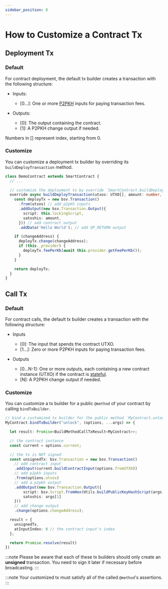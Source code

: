 ```yaml
---
sidebar_position: 8
---
```


# How to Customize a Contract Tx


## Deployment Tx

### Default
For contract deployment, the default tx builder creates a transaction with the following structure:

* Inputs:

  * [0…]: One or more [P2PKH](https://learnmeabitcoin.com/technical/p2pkh) inputs for paying transaction fees.

* Outputs:

  * [0]: The output containing the contract.
  * [1]: A P2PKH change output if needed.

Numbers in [] represent index, starting from 0.

### Customize
You can customize a deployment tx builder by overriding its `buildDeployTransaction` method.

```ts
class DemoContract extends SmartContract {
  // ...

  // customize the deployment tx by override `SmartContract.buildDeployTransaction` method
  override async buildDeployTransaction(utxos: UTXO[], amount: number, changeAddress?: bsv.Address | string): Promise<bsv.Transaction> {
    const deployTx = new bsv.Transaction()
      .from(utxos) // add p2pkh inputs
      .addOutput(new bsv.Transaction.Output({
        script: this.lockingScript,
        satoshis: amount,
      })) // add contract output
      .addData('Hello World'); // add OP_RETURN output

    if (changeAddress) {
      deployTx.change(changeAddress);
      if (this._provider) {
        deployTx.feePerKb(await this.provider.getFeePerKb());
      }
    }

    return deployTx;
  }
}
```

## Call Tx

### Default
For contract calls, the default tx builder creates a transaction with the following structure:

* Inputs

  * [0]: The input that spends the contract UTXO.
  * [1…]: Zero or more P2PKH inputs for paying transaction fees.

* Outputs

  * [0…N-1]: One or more outputs, each containing a new contract instance (UTXO) if the contract is [stateful](./how-to-write-a-contract/stateful-contract).
  * [N]: A P2PKH change output if needed.


### Customize

You can customize a tx builder for a public `@method` of your contract by calling `bindTxBuilder`.

```ts
// bind a customized tx builder for the public method `MyContract.unlock`
MyContract.bindTxBuilder("unlock", (options, ...args) => { 

  let result: Promise<BuildMethodCallTxResult<MyContract>>;

  // the contract instance
  const current = options.current;

  // the tx is NOT signed
  const unsignedTx: bsv.Transaction = new bsv.Transaction()
    // add contract input
    .addInput(current.buildContractInput(options.fromUTXO))
    // add p2pkh inputs
    .from(options.utxos)
    // add a p2pkh output
    .addOutput(new bsv.Transaction.Output({
        script: bsv.Script.fromHex(Utils.buildPublicKeyHashScript(args[0])),
        satoshis: args[1]
    }))
    // add change output
    .change(options.changeAddress);

  result = {
    unsignedTx,
    atInputIndex: 0 // the contract input's index
  };

  return Promise.resolve(result)         
})
```

:::note
Please be aware that each of these tx builders should only create an **unsigned** transaction. You need to sign it later if necessary before broadcasting.
:::

:::note
Your customized tx must satisfy all of the called `@method`'s assertions.
:::